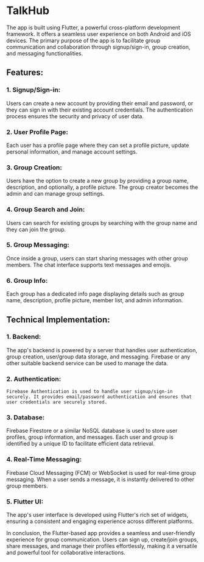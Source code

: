 # TalkHub
The app is built using Flutter, a powerful cross-platform development framework. It offers a seamless user experience on both Android and iOS devices. The primary purpose of the app is to facilitate group communication and collaboration through signup/sign-in, group creation, and messaging functionalities.

## Features:

### 1. Signup/Sign-in:
   Users can create a new account by providing their email and password, or they can sign in with their existing account credentials. The authentication process ensures the security and privacy of user data.

### 2. User Profile Page:
   Each user has a profile page where they can set a profile picture, update personal information, and manage account settings.

### 3. Group Creation:
   Users have the option to create a new group by providing a group name, description, and optionally, a profile picture. The group creator becomes the admin and can manage group settings.

### 4. Group Search and Join:
   Users can search for existing groups by searching with the group name and they can join the group.

### 5. Group Messaging:
   Once inside a group, users can start sharing messages with other group members. The chat interface supports text messages and emojis.

### 6. Group Info:
   Each group has a dedicated info page displaying details such as group name, description, profile picture, member list, and admin information.

## Technical Implementation:

### 1. Backend:
   The app's backend is powered by a server that handles user authentication, group creation, user/group data storage, and messaging. Firebase or any other suitable backend service can be used to manage the data.

### 2. Authentication:
    Firebase Authentication is used to handle user signup/sign-in securely. It provides email/password authentication and ensures that user credentials are securely stored.

### 3. Database:
   Firebase Firestore or a similar NoSQL database is used to store user profiles, group information, and messages. Each user and group is identified by a unique ID to facilitate efficient data retrieval.

### 4. Real-Time Messaging:
   Firebase Cloud Messaging (FCM) or WebSocket is used for real-time group messaging. When a user sends a message, it is instantly delivered to other group members.

### 5. Flutter UI:
   The app's user interface is developed using Flutter's rich set of widgets, ensuring a consistent and engaging experience across different platforms.


In conclusion, the Flutter-based app provides a seamless and user-friendly experience for group communication. Users can sign up, create/join groups, share messages, and manage their profiles effortlessly, making it a versatile and powerful tool for collaborative interactions.
